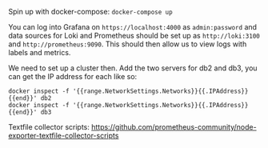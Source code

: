 
Spin up with docker-compose:
`docker-compose up`

You can log into Grafana on `https://localhost:4000` as `admin:password` and data sources for Loki and Prometheus should be set up as `http://loki:3100` and `http://prometheus:9090`.
This should then allow us to view logs with labels and metrics.

We need to set up a cluster then.
Add the two servers for db2 and db3, you can get the IP address for each like so: 

```
docker inspect -f '{{range.NetworkSettings.Networks}}{{.IPAddress}}{{end}}' db2
docker inspect -f '{{range.NetworkSettings.Networks}}{{.IPAddress}}{{end}}' db3
```

Textfile collector scripts: https://github.com/prometheus-community/node-exporter-textfile-collector-scripts